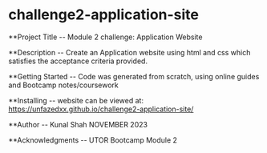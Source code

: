 # challenge2-application-site

**Project Title --
Module 2 challenge: Application Website

**Description --
Create an Application website using html and css which satisfies the acceptance criteria provided. 

**Getting Started --
Code was generated from scratch, using online guides and Bootcamp notes/coursework

**Installing --
website can be viewed at: https://unfazedxx.github.io/challenge2-application-site/

**Author --
Kunal Shah NOVEMBER 2023

**Acknowledgments --
UTOR Bootcamp Module 2
